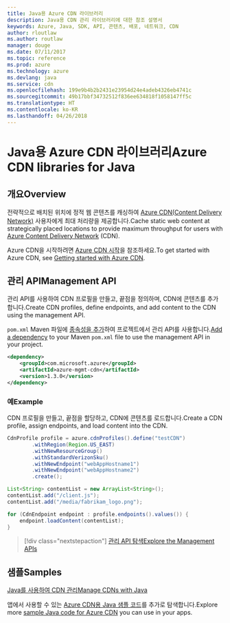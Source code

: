 ```yaml
---
title: Java용 Azure CDN 라이브러리
description: Java용 CDN 관리 라이브러리에 대한 참조 설명서
keywords: Azure, Java, SDK, API, 콘텐츠, 배포, 네트워크, CDN
author: rloutlaw
ms.author: routlaw
manager: douge
ms.date: 07/11/2017
ms.topic: reference
ms.prod: azure
ms.technology: azure
ms.devlang: java
ms.service: cdn
ms.openlocfilehash: 199e9b4b2b2431e23954d24e4adeb4326eb4741c
ms.sourcegitcommit: 49b17bbf34732512f836ee634818f1058147ff5c
ms.translationtype: HT
ms.contentlocale: ko-KR
ms.lasthandoff: 04/26/2018
---
```

# <a name="azure-cdn-libraries-for-java"></a><span data-ttu-id="56935-104">Java용 Azure CDN 라이브러리</span><span class="sxs-lookup"><span data-stu-id="56935-104">Azure CDN libraries for Java</span></span>

## <a name="overview"></a><span data-ttu-id="56935-105">개요</span><span class="sxs-lookup"><span data-stu-id="56935-105">Overview</span></span>

<span data-ttu-id="56935-106">전략적으로 배치된 위치에 정적 웹 콘텐츠를 캐싱하여 [Azure CDN(Content Delivery Network)](/azure/cdn/cdn-overview) 사용자에게 최대 처리량을 제공합니다.</span><span class="sxs-lookup"><span data-stu-id="56935-106">Cache static web content at strategically placed locations to provide maximum throughput for users with [Azure Content Delivery Network](/azure/cdn/cdn-overview) (CDN).</span></span>

<span data-ttu-id="56935-107">Azure CDN을 시작하려면 [Azure CDN 시작](/azure/cdn/cdn-create-new-endpoint)을 참조하세요.</span><span class="sxs-lookup"><span data-stu-id="56935-107">To get started with Azure CDN, see [Getting started with Azure CDN](/azure/cdn/cdn-create-new-endpoint).</span></span>

## <a name="management-api"></a><span data-ttu-id="56935-108">관리 API</span><span class="sxs-lookup"><span data-stu-id="56935-108">Management API</span></span>

<span data-ttu-id="56935-109">관리 API를 사용하여 CDN 프로필을 만들고, 끝점을 정의하며, CDN에 콘텐츠를 추가합니다.</span><span class="sxs-lookup"><span data-stu-id="56935-109">Create CDN profiles, define endpoints, and add content to the CDN using the management API.</span></span>

<span data-ttu-id="56935-110">`pom.xml` Maven 파일에 [종속성을 추가](https://maven.apache.org/guides/getting-started/index.html#How_do_I_use_external_dependencies)하여 프로젝트에서 관리 API를 사용합니다.</span><span class="sxs-lookup"><span data-stu-id="56935-110">[Add a dependency](https://maven.apache.org/guides/getting-started/index.html#How_do_I_use_external_dependencies) to your Maven `pom.xml` file to use the management API in your project.</span></span>

```XML
<dependency>
    <groupId>com.microsoft.azure</groupId>
    <artifactId>azure-mgmt-cdn</artifactId>
    <version>1.3.0</version>
</dependency>
```   

### <a name="example"></a><span data-ttu-id="56935-111">예</span><span class="sxs-lookup"><span data-stu-id="56935-111">Example</span></span>

<span data-ttu-id="56935-112">CDN 프로필을 만들고, 끝점을 할당하고, CDN에 콘텐츠를 로드합니다.</span><span class="sxs-lookup"><span data-stu-id="56935-112">Create a CDN profile, assign endpoints, and load content into the CDN.</span></span>

```java
CdnProfile profile = azure.cdnProfiles().define("testCDN")
        .withRegion(Region.US_EAST)
        .withNewResourceGroup()
        .withStandardVerizonSku()
        .withNewEndpoint("webAppHostname1")
        .withNewEndpoint("webAppHostname2")
        .create();

List<String> contentList = new ArrayList<String>();
contentList.add("/client.js");
contentList.add("/media/fabrikam_logo.png");

for (CdnEndpoint endpoint : profile.endpoints().values()) {
    endpoint.loadContent(contentList);
}
```

> [!div class="nextstepaction"]
> [<span data-ttu-id="56935-113">관리 API 탐색</span><span class="sxs-lookup"><span data-stu-id="56935-113">Explore the Management APIs</span></span>](/java/api/overview/azure/cdn/management)

## <a name="samples"></a><span data-ttu-id="56935-114">샘플</span><span class="sxs-lookup"><span data-stu-id="56935-114">Samples</span></span>

[<span data-ttu-id="56935-115">Java를 사용하여 CDN 관리</span><span class="sxs-lookup"><span data-stu-id="56935-115">Manage CDNs with Java</span></span>](https://github.com/Azure-Samples/cdn-java-manage-cdn)

<span data-ttu-id="56935-116">앱에서 사용할 수 있는 [Azure CDN용 Java 샘플 코드](https://azure.microsoft.com/resources/samples/?platform=java&term=cdn)를 추가로 탐색합니다.</span><span class="sxs-lookup"><span data-stu-id="56935-116">Explore more [sample Java code for Azure CDN](https://azure.microsoft.com/resources/samples/?platform=java&term=cdn) you can use in your apps.</span></span>